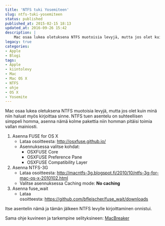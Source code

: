 ```yaml
---
title: 'NTFS tuki Yosemiteen'
slug: ntfs-tuki-yosemiteen
status: published
published_at: 2015-02-15 18:13
updated_at: 2016-09-26 15:42
description: |
    Mac osaa lukea oletuksena NTFS muotoisia levyjä, mutta jos olet kuin minä niin haluat myös kirjoittaa sinne. NTFS tuen asentelu on suhteellisen simppeli homma, asenna nämä kolme pakettia niin homman pitäisi toimia vallan mainiosti.
legacy: true
categories:
- Apple
- Blogi
tags:
- Apple
- kiintolevy
- Mac
- Mac OS X
- NTFS
- ohje
- OS X
- Yosemite
---
```


<p>Mac osaa lukea oletuksena NTFS muotoisia levyjä, mutta jos olet kuin minä niin haluat myös kirjoittaa sinne. NTFS tuen asentelu on suhteellisen simppeli homma, asenna nämä kolme pakettia niin homman pitäisi toimia vallan mainiosti.</p>
<ol>
<li>Asenna FUSE for OS X
<ul>
<li>Lataa osoitteesta: <a href="http://osxfuse.github.io/" target="_blank">http://osxfuse.github.io/</a></li>
<li>Asennuksessa valitse kohdat:
<ul>
<li>OSXFUSE Core</li>
<li>OSXFUSE Preference Pane</li>
<li>OSXFUSE Compatibility Layer</li>
</ul>
</li>
</ul>
</li>
<li>Asenna NTFS-3G
<ul>
<li>Lataa osoitteesta: <a href="http://macntfs-3g.blogspot.fi/2010/10/ntfs-3g-for-mac-os-x-2010102.html" target="_blank">http://macntfs-3g.blogspot.fi/2010/10/ntfs-3g-for-mac-os-x-2010102.html</a></li>
<li>Valitse asennuksessa Caching mode: <strong>No caching</strong></li>
</ul>
</li>
<li>Asenna fuse_wait
<ul>
<li>Lataa osoitteesta: <a href="https://github.com/bfleischer/fuse_wait/downloads" target="_blank">https://github.com/bfleischer/fuse_wait/downloads</a></li>
</ul>
</li>
</ol>
<p>Itse asentelin nämä ja tämän jälkeen NTFS levylle kirjoittaminen onnistui.</p>
<p>Sama ohje kuvineen ja tarkempine selityksineen: <a href="http://www.macbreaker.com/2014/06/how-to-enable-writing-to-ntfs-hard.html" target="_blank">MacBreaker</a></p>
